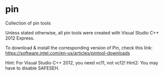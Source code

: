 # pin
Collection of pin tools

Unless stated otherwise, all pin tools were created with Visual Studio C++ 2012 Express.

To download & install the corresponding version of Pin, check this link:
https://software.intel.com/en-us/articles/pintool-downloads

Hint: For Visual Studio C++ 2012, you need vc11, not vc12!
Hint2: You may have to disable SAFESEH.
